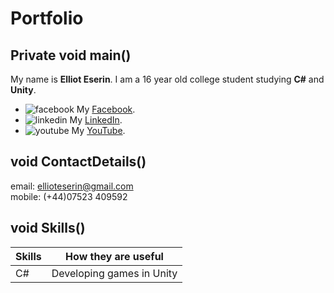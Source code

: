 # Portfolio
## Private void main()

My name is **Elliot Eserin**. I am a 16 year old college student studying **C#** and **Unity**.

- ![facebook](portfolio/assets/logos/facebook.png) My [Facebook](https://www.facebook.com).
- ![linkedin](portfolio/assets/logos/linkedin.png) My [LinkedIn](https://www.LinkedIn.com).
- ![youtube](portfolio/assets/logos/youtube.png) My [YouTube](https://www.YouTube.com).

## void ContactDetails()

email: ellioteserin@gmail.com  
mobile: (+44)07523 409592 

## void Skills()

| Skills | How they are useful |
| ------ | ------------------- |
| C#     | Developing games in Unity |
